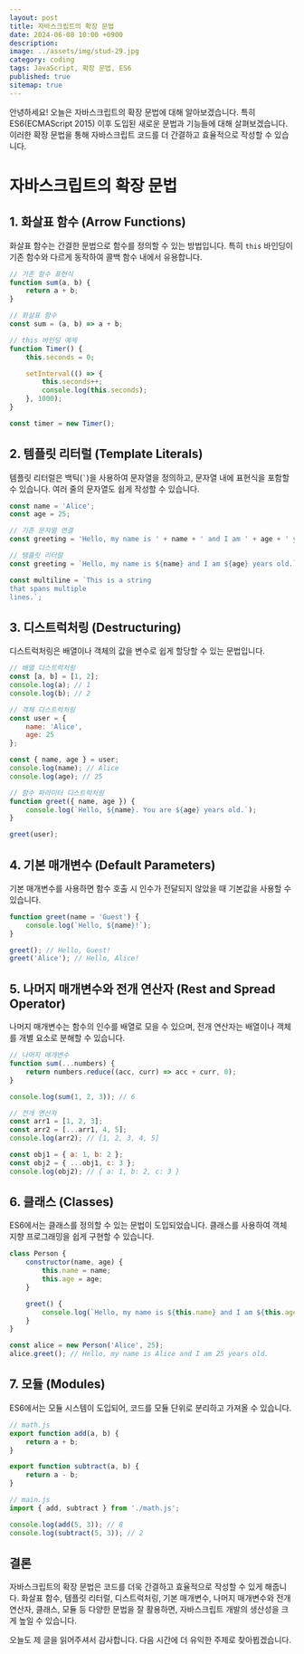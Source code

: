 ```yaml
---
layout: post
title: 자바스크립트의 확장 문법
date: 2024-06-08 10:00 +0900
description: 
image: ../assets/img/stud-29.jpg
category: coding
tags: JavaScript, 확장 문법, ES6
published: true
sitemap: true
---
```


안녕하세요! 오늘은 자바스크립트의 확장 문법에 대해 알아보겠습니다. 특히 ES6(ECMAScript 2015) 이후 도입된 새로운 문법과 기능들에 대해 살펴보겠습니다. 이러한 확장 문법을 통해 자바스크립트 코드를 더 간결하고 효율적으로 작성할 수 있습니다.

# 자바스크립트의 확장 문법

## 1. 화살표 함수 (Arrow Functions)

화살표 함수는 간결한 문법으로 함수를 정의할 수 있는 방법입니다. 특히 `this` 바인딩이 기존 함수와 다르게 동작하여 콜백 함수 내에서 유용합니다.

```javascript
// 기존 함수 표현식
function sum(a, b) {
    return a + b;
}

// 화살표 함수
const sum = (a, b) => a + b;

// this 바인딩 예제
function Timer() {
    this.seconds = 0;

    setInterval(() => {
        this.seconds++;
        console.log(this.seconds);
    }, 1000);
}

const timer = new Timer();
```

## 2. 템플릿 리터럴 (Template Literals)

템플릿 리터럴은 백틱(``` ` ```)을 사용하여 문자열을 정의하고, 문자열 내에 표현식을 포함할 수 있습니다. 여러 줄의 문자열도 쉽게 작성할 수 있습니다.

```javascript
const name = 'Alice';
const age = 25;

// 기존 문자열 연결
const greeting = 'Hello, my name is ' + name + ' and I am ' + age + ' years old.';

// 템플릿 리터럴
const greeting = `Hello, my name is ${name} and I am ${age} years old.`;

const multiline = `This is a string
that spans multiple
lines.`;
```

## 3. 디스트럭처링 (Destructuring)

디스트럭처링은 배열이나 객체의 값을 변수로 쉽게 할당할 수 있는 문법입니다.

```javascript
// 배열 디스트럭처링
const [a, b] = [1, 2];
console.log(a); // 1
console.log(b); // 2

// 객체 디스트럭처링
const user = {
    name: 'Alice',
    age: 25
};

const { name, age } = user;
console.log(name); // Alice
console.log(age); // 25

// 함수 파라미터 디스트럭처링
function greet({ name, age }) {
    console.log(`Hello, ${name}. You are ${age} years old.`);
}

greet(user);
```

## 4. 기본 매개변수 (Default Parameters)

기본 매개변수를 사용하면 함수 호출 시 인수가 전달되지 않았을 때 기본값을 사용할 수 있습니다.

```javascript
function greet(name = 'Guest') {
    console.log(`Hello, ${name}!`);
}

greet(); // Hello, Guest!
greet('Alice'); // Hello, Alice!
```

## 5. 나머지 매개변수와 전개 연산자 (Rest and Spread Operator)

나머지 매개변수는 함수의 인수를 배열로 모을 수 있으며, 전개 연산자는 배열이나 객체를 개별 요소로 분해할 수 있습니다.

```javascript
// 나머지 매개변수
function sum(...numbers) {
    return numbers.reduce((acc, curr) => acc + curr, 0);
}

console.log(sum(1, 2, 3)); // 6

// 전개 연산자
const arr1 = [1, 2, 3];
const arr2 = [...arr1, 4, 5];
console.log(arr2); // [1, 2, 3, 4, 5]

const obj1 = { a: 1, b: 2 };
const obj2 = { ...obj1, c: 3 };
console.log(obj2); // { a: 1, b: 2, c: 3 }
```

## 6. 클래스 (Classes)

ES6에서는 클래스를 정의할 수 있는 문법이 도입되었습니다. 클래스를 사용하여 객체 지향 프로그래밍을 쉽게 구현할 수 있습니다.

```javascript
class Person {
    constructor(name, age) {
        this.name = name;
        this.age = age;
    }

    greet() {
        console.log(`Hello, my name is ${this.name} and I am ${this.age} years old.`);
    }
}

const alice = new Person('Alice', 25);
alice.greet(); // Hello, my name is Alice and I am 25 years old.
```

## 7. 모듈 (Modules)

ES6에서는 모듈 시스템이 도입되어, 코드를 모듈 단위로 분리하고 가져올 수 있습니다.

```javascript
// math.js
export function add(a, b) {
    return a + b;
}

export function subtract(a, b) {
    return a - b;
}

// main.js
import { add, subtract } from './math.js';

console.log(add(5, 3)); // 8
console.log(subtract(5, 3)); // 2
```

## 결론

자바스크립트의 확장 문법은 코드를 더욱 간결하고 효율적으로 작성할 수 있게 해줍니다. 화살표 함수, 템플릿 리터럴, 디스트럭처링, 기본 매개변수, 나머지 매개변수와 전개 연산자, 클래스, 모듈 등 다양한 문법을 잘 활용하면, 자바스크립트 개발의 생산성을 크게 높일 수 있습니다.

오늘도 제 글을 읽어주셔서 감사합니다. 다음 시간에 더 유익한 주제로 찾아뵙겠습니다.
